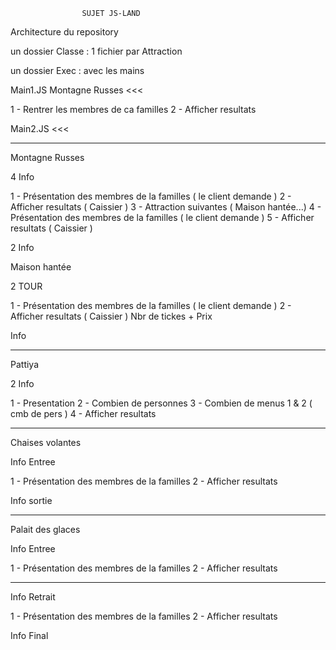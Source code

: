                     SUJET JS-LAND

Architecture du repository

un dossier Classe : 1 fichier par Attraction
                    
un dossier Exec : avec les mains 

Main1.JS Montagne Russes <<<

1 - Rentrer les membres de ca familles 
2 - Afficher resultats

Main2.JS <<<

------------------------------------------------------------

Montagne Russes

4 Info

1 - Présentation des membres de la familles ( le client demande )
2 - Afficher resultats ( Caissier )
3 - Attraction suivantes ( Maison hantée...)
4 - Présentation des membres de la familles ( le client demande )
5 - Afficher resultats  ( Caissier )

2 Info

Maison hantée

2 TOUR

1 - Présentation des membres de la familles ( le client demande )
2 - Afficher resultats ( Caissier )
Nbr de tickes + Prix 

Info

------------------------------------------------------------

Pattiya

2 Info

1 - Presentation
2 - Combien de personnes
3 - Combien de menus 1 & 2 ( cmb de pers )
4 - Afficher resultats


------------------------------------------------------------

Chaises volantes

Info Entree

1 - Présentation des membres de la familles
2 - Afficher resultats

Info sortie

------------------------------------------------------------


Palait des glaces

Info Entree 

1 - Présentation des membres de la familles
2 - Afficher resultats

------------------------------------------------------------

Info Retrait

1 - Présentation des membres de la familles
2 - Afficher resultats

Info Final
